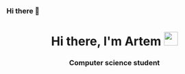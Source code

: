 ### Hi there 👋
<h1 align="center">Hi there, I'm Artem
<img src="https://github.com/blackcater/blackcater/raw/main/images/Hi.gif" height="32"/></h1>
<h3 align="center">Computer science student</h3>
